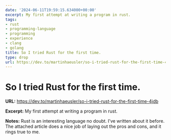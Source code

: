```yaml
---
date: '2024-06-11T19:59:15.634000+00:00'
excerpt: My first attempt at writing a program in rust.
tags:
- rust
- programming-language
- programming
- experience
- clang
- golang
title: So I tried Rust for the first time.
type: drop
url: https://dev.to/martinhaeusler/so-i-tried-rust-for-the-first-time-4jdb
---
```


# So I tried Rust for the first time.

**URL:** https://dev.to/martinhaeusler/so-i-tried-rust-for-the-first-time-4jdb

**Excerpt:** My first attempt at writing a program in rust.

**Notes:**
Rust is an interesting language no doubt. I’ve written about it before. The attached article does a nice job of laying out the pros and cons, and it rings true to me.

